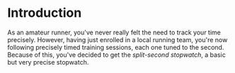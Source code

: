 # Introduction

As an amateur runner, you've never really felt the need to track your time precisely.
However, having just enrolled in a local running team, you're now following precisely timed training sessions, each one tuned to the second.
Because of this, you've decided to get the _split-second stopwatch_, a basic but very precise stopwatch.
